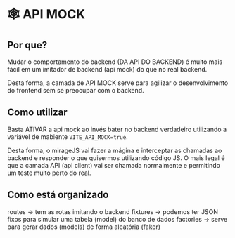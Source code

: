 # 🕸️ API MOCK

## Por que?

Mudar o comportamento do backend (DA API DO BACKEND) é muito mais fácil
em um imitador de backend (api mock) do que no real backend.

Desta forma, a camada de API MOCK serve para agilizar o desenvolvimento
do frontend sem se preocupar com o backend.


## Como utilizar

Basta ATIVAR a api mock ao invés bater no backend verdadeiro utilizando
a variável de mabiente `VITE_API_MOCK=true`.

Desta forma, o mirageJS vai fazer a mágina e interceptar as chamadas ao
backend e responder o que quisermos utilizando código JS.
O mais legal é que a camada API (api client) vai ser chamada normalmente
e permitindo um teste muito perto do real.

## Como está organizado

routes    -> tem as rotas imitando o backend
fixtures  -> podemos ter JSON fixos para simular uma tabela (model) do banco de dados
factories -> serve para gerar dados (models) de forma aleatória (faker)
